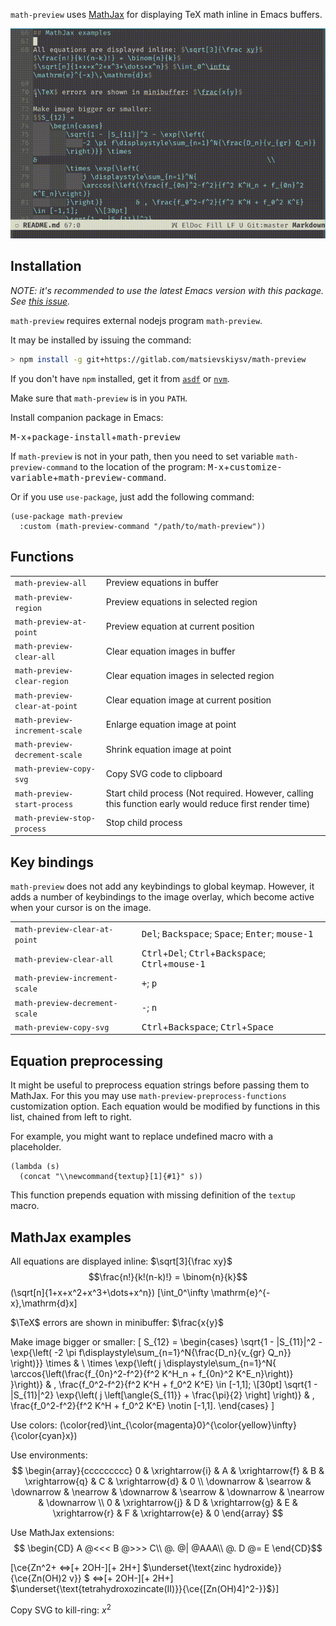 `math-preview` uses [MathJax](https://www.mathjax.org/) for displaying TeX math inline in Emacs
buffers.

![demo](./demo.gif)

## Installation

*NOTE: it's recommended to use the latest Emacs version with this package. See [this issue](https://gitlab.com/matsievskiysv/math-preview/-/issues/1).*

`math-preview` requires external nodejs program `math-preview`.

It may be installed by issuing the command:

```bash
> npm install -g git+https://gitlab.com/matsievskiysv/math-preview
```

If you don't have `npm` installed, get it from [`asdf`](https://github.com/asdf-vm/asdf-nodejs) or
[`nvm`](https://github.com/nvm-sh/nvm).

Make sure that `math-preview` is in you `PATH`.

Install companion package in Emacs:

<kbd>M-x</kbd>+<kbd>package-install</kbd>+<kbd>math-preview</kbd>

If `math-preview` is not in your path, then you need to set variable `math-preview-command`
to the location of the program:
<kbd>M-x</kbd>+<kbd>customize-variable</kbd>+<kbd>math-preview-command</kbd>.

Or if you use `use-package`, just add the following command:

```elisp
(use-package math-preview
  :custom (math-preview-command "/path/to/math-preview"))
```

## Functions

|   |   |
|:--|:--|
| `math-preview-all` | Preview equations in buffer |
| `math-preview-region` | Preview equations in selected region |
| `math-preview-at-point` | Preview equation at current position |
| `math-preview-clear-all` | Clear equation images in buffer |
| `math-preview-clear-region` | Clear equation images in selected region |
| `math-preview-clear-at-point` | Clear equation image at current position |
| `math-preview-increment-scale` | Enlarge equation image at point |
| `math-preview-decrement-scale` | Shrink equation image at point |
| `math-preview-copy-svg` | Copy SVG code to clipboard |
| `math-preview-start-process` | Start child process (Not required. However, calling this function early would reduce first render time) |
| `math-preview-stop-process` | Stop child process |

## Key bindings

`math-preview` does not add any keybindings to global keymap.
However, it adds a number of keybindings to the image overlay, which become active when your cursor
is on the image.

|   |   |
|:--|:--|
| `math-preview-clear-at-point` | <kbd>Del</kbd>; <kbd>Backspace</kbd>; <kbd>Space</kbd>; <kbd>Enter</kbd>; <kbd>mouse-1</kbd> |
| `math-preview-clear-all` | <kbd>Ctrl</kbd>+<kbd>Del</kbd>; <kbd>Ctrl</kbd>+<kbd>Backspace</kbd>; <kbd>Ctrl</kbd>+<kbd>mouse-1</kbd> |
| `math-preview-increment-scale` | <kbd>+</kbd>; <kbd>p</kbd> |
| `math-preview-decrement-scale` | <kbd>-</kbd>; <kbd>n</kbd> |
| `math-preview-copy-svg` | <kbd>Ctrl</kbd>+<kbd>Backspace</kbd>; <kbd>Ctrl</kbd>+<kbd>Space</kbd> |

## Equation preprocessing

It might be useful to preprocess equation strings before passing them to MathJax.
For this you may use `math-preview-preprocess-functions` customization option.
Each equation would be modified by functions in this list, chained from left to right.

For example, you might want to replace undefined macro with a placeholder.
```elisp
(lambda (s)
  (concat "\\newcommand{textup}[1]{#1}" s))
```
This function prepends equation with missing definition of the `textup` macro.

## MathJax examples

All equations are displayed inline: $\sqrt[3]{\frac xy}$ $$\frac{n!}{k!(n-k)!} = \binom{n}{k}$$ \(\sqrt[n]{1+x+x^2+x^3+\dots+x^n}\) \[\int_0^\infty \mathrm{e}^{-x}\,\mathrm{d}x\]

$\TeX$ errors are shown in minibuffer: $\frac{x{y}$

Make image bigger or smaller:
\[
S_{12} =
	\begin{cases}
		\sqrt{1 - |S_{11}|^2 - \exp{\left(
			-2 \pi f\displaystyle\sum_{n=1}^N{\frac{D_n}{v_{gr} Q_n}}
		\right)}} \times &                                                        \\
		\times \exp{\left(
			j \displaystyle\sum_{n=1}^N{
			\arccos{\left(\frac{f_{0n}^2-f^2}{f^2 K^H_n + f_{0n}^2 K^E_n}\right)}
		}\right)}        & , \frac{f_0^2-f^2}{f^2 K^H + f_0^2 K^E} \in [-1,1];    \\[30pt]
		\sqrt{1 - |S_{11}|^2}
		\exp{\left(
				j \left[\angle{S_{11}} + \frac{\pi}{2} \right]
		\right)}         & , \frac{f_0^2-f^2}{f^2 K^H + f_0^2 K^E} \notin [-1,1].
	\end{cases}
\]

Use colors:
\(\color{red}\int_{\color{magenta}0}^{\color{yellow}\infty}{\color{cyan}x}\)

Use environments:
$$
\begin{array}{ccccccccc}
0 & \xrightarrow{i} & A & \xrightarrow{f} & B & \xrightarrow{q} & C & \xrightarrow{d} & 0 \\
\downarrow & \searrow & \downarrow & \nearrow & \downarrow & \searrow & \downarrow & \nearrow & \downarrow \\
0 & \xrightarrow{j} & D & \xrightarrow{g} & E & \xrightarrow{r} & F & \xrightarrow{e} & 0
\end{array}
$$

Use MathJax extensions:
$$
\begin{CD}
A @<<< B @>>> C\\
@. @| @AAA\\
@. D @= E
\end{CD}$$

\[\ce{Zn^2+  <=>[+ 2OH-][+ 2H+]
$\underset{\text{zinc hydroxide}}{\ce{Zn(OH)2 v}}
$  <=>[+ 2OH-][+ 2H+]
$\underset{\text{tetrahydroxozincate(II)}}{\ce{[Zn(OH)4]^2-}}$}\]

Copy SVG to kill-ring: $x^2$
